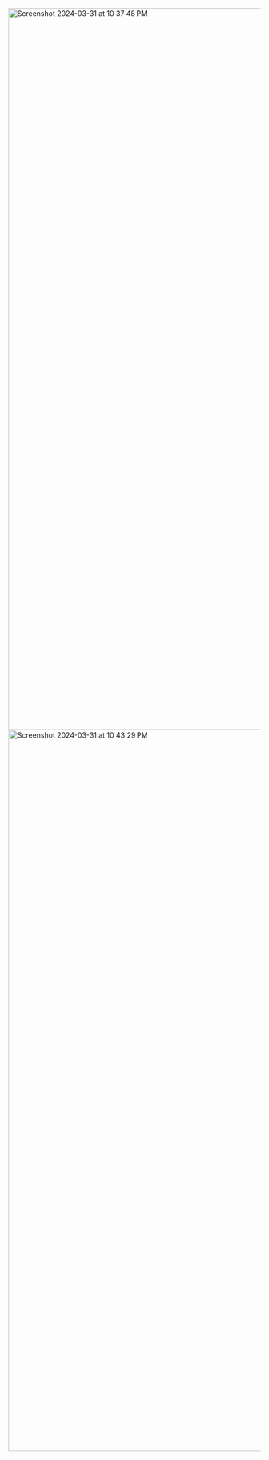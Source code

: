 <img width="1440" alt="Screenshot 2024-03-31 at 10 37 48 PM" src="https://github.com/ShaliniChauhan123/ReflexTodo/assets/72177263/2e68b0fe-d9a7-43e5-8345-d397f12d8d65">
<img width="1440" alt="Screenshot 2024-03-31 at 10 43 29 PM" src="https://github.com/ShaliniChauhan123/ReflexTodo/assets/72177263/7f744509-b122-49d0-b196-d98f34565df9">
